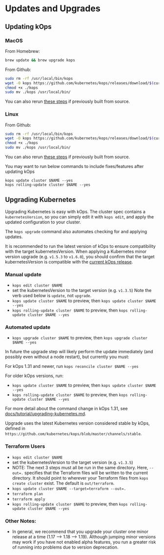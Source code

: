 # Updates and Upgrades

## Updating kOps

### MacOS

From Homebrew:

```bash
brew update && brew upgrade kops
```

From Github:

```bash
sudo rm -rf /usr/local/bin/kops
wget -O kops https://github.com/kubernetes/kops/releases/download/$(curl -s https://api.github.com/repos/kubernetes/kops/releases/latest | grep tag_name | cut -d '"' -f 4)/kops-darwin-amd64
chmod +x ./kops
sudo mv ./kops /usr/local/bin/
```

You can also rerun [these steps](../contributing/building.md) if previously built from source.

### Linux

From Github:

```bash
sudo rm -rf /usr/local/bin/kops
wget -O kops https://github.com/kubernetes/kops/releases/download/$(curl -s https://api.github.com/repos/kubernetes/kops/releases/latest | grep tag_name | cut -d '"' -f 4)/kops-linux-amd64
chmod +x ./kops
sudo mv ./kops /usr/local/bin/
```

You can also rerun [these steps](../contributing/building.md) if previously built from source.

You may want to run below commands to include fixes/features after updating kOps
```
kops update cluster $NAME --yes
kops rolling-update cluster $NAME --yes
```

## Upgrading Kubernetes

Upgrading Kubernetes is easy with kOps. The cluster spec contains a `kubernetesVersion`, so you can simply edit it with `kops edit`, and apply the updated configuration to your cluster.

The `kops upgrade` command also automates checking for and applying updates.

It is recommended to run the latest version of kOps to ensure compatibility with the target kubernetesVersion. When applying a Kubernetes minor version upgrade (e.g. `v1.5.3` to `v1.6.0`), you should confirm that the target kubernetesVersion is compatible with the [current kOps release](https://github.com/kubernetes/kops/releases).

### Manual update

* `kops edit cluster $NAME`
* set the kubernetesVersion to the target version (e.g. `v1.3.5`) Note the verb used below is `update`, not `upgrade`.
* `kops update cluster $NAME` to preview, then `kops update cluster $NAME --yes`
* `kops rolling-update cluster $NAME` to preview, then `kops rolling-update cluster $NAME --yes`

### Automated update

* `kops upgrade cluster $NAME` to preview, then `kops upgrade cluster $NAME --yes`

In future the upgrade step will likely perform the update immediately (and possibly even without a
node restart), but currently you must:

For kOps 1.31 and newer, run `kops reconcile cluster $NAME --yes`

For older kOps versions, run: 
* `kops update cluster $NAME` to preview, then `kops update cluster $NAME --yes`
* `kops rolling-update cluster $NAME` to preview, then `kops rolling-update cluster $NAME --yes`

For more detail about the command change in kOps 1.31, see [docs/tutorial/upgrading-kubernetes.md](/docs/tutorial/upgrading-kubernetes.md).

Upgrade uses the latest Kubernetes version considered stable by kOps, defined in `https://github.com/kubernetes/kops/blob/master/channels/stable`.


### Terraform Users

* `kops edit cluster $NAME`
* set the kubernetesVersion to the target version (e.g. `v1.3.5`)
* NOTE: The next 3 steps must all be run in the same directory. Here, `--out=.` specifies that the Terraform files will be written to the current directory. It should point to wherever your Terraform files from `kops create cluster` exist. The default is `out/terraform`.
* `kops update cluster $NAME --target=terraform --out=.`
* `terraform plan`
* `terraform apply`
* `kops rolling-update cluster $NAME` to preview, then `kops rolling-update cluster $NAME --yes`

### Other Notes:
* In general, we recommend that you upgrade your cluster one minor release at a time (1.17 --> 1.18 --> 1.19).  Although jumping minor versions may work if you have not enabled alpha features, you run a greater risk of running into problems due to version deprecation.
